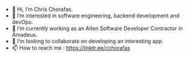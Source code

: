 - 👋 Hi, I’m Chris Chorafas. 
- 👀 I’m interested in software engineering, backend development and devOps. 
- 🌱 I’m currently working as an Alten Software Developer Contractor in Amadeus. 
- 💞️ I’m looking to collaborate on developing an interesting app. 
- 📫 How to reach me : https://linktr.ee/cchorafas

<!---
Coraface/Coraface is a ✨ special ✨ repository because its `README.md` (this file) appears on your GitHub profile.
You can click the Preview link to take a look at your changes.
--->
